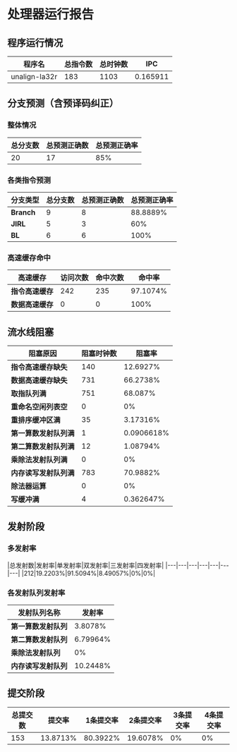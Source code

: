 # 处理器运行报告
## 程序运行情况
|程序名|总指令数|总时钟数|IPC|
|---|---|---|---|
|unalign-la32r|183|1103|0.165911|

## 分支预测（含预译码纠正）
### 整体情况
|总分支数|总预测正确数|总预测正确率|
|---|---|---|
|20|17|85%|

### 各类指令预测
|分支类型|总分支数|总预测正确数|总预测正确率|
|---|---|---|---|
|**Branch**| 9 | 8 | 88.8889%|
|**JIRL**| 5 | 3 | 60%|
|**BL**| 6 | 6 | 100%|

### 高速缓存命中
|高速缓存|访问次数|命中次数|命中率|
|---|---|---|---|
|**指令高速缓存**| 242 | 235 | 97.1074%|
|**数据高速缓存**| 0 | 0 | 100%|
## 流水线阻塞
|阻塞原因|阻塞时钟数|阻塞率|
|---|---|---|
|**指令高速缓存缺失**| 140 | 12.6927%|
|**数据高速缓存缺失**| 731 | 66.2738%|
|**取指队列满**| 751 | 68.087%|
|**重命名空闲列表空**|0 | 0%|
|**重排序缓冲区满**|35 | 3.17316%|
|**第一算数发射队列满**|1 | 0.0906618%|
|**第二算数发射队列满**|12 | 1.08794%|
|**乘除法发射队列满**|0 | 0%|
|**内存读写发射队列满**|783 | 70.9882%|
|**除法器运算**|0 | 0%|
|**写缓冲满**|4 | 0.362647%|

## 发射阶段
### 多发射率
|总发射数|发射率|单发射率|双发射率|三发射率|四发射率|
|---|---|---|---|---|---|---|
|212|19.2203%|91.5094%|8.49057%|0%|0%|

### 各发射队列发射率
|发射队列名称|发射率|
|---|---|
|**第一算数发射队列**|3.8078%|
|**第二算数发射队列**|6.79964%|
|**乘除法发射队列**|0%|
|**内存读写发射队列**|10.2448%|

## 提交阶段
|总提交数|提交率|1条提交率|2条提交率|3条提交率|4条提交率|
|---|---|---|---|---|---|
|153|13.8713%|80.3922%|19.6078%|0%|0%|
